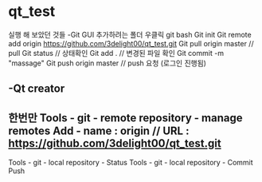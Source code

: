 # qt_test

실행 해 보았던 것들 
-Git GUI
추가하려는 폴더 우클릭 git bash 
Git init
Git remote add origin https://github.com/3delight00/qt_test.git
Git pull origin master // pull
Git status // 상태확인
Git add . // 변경된 파일 확인
Git commit -m "massage"
Git push origin master // push 요청 (로그인 진행됨)

-Qt creator 
------------------------
한번만 
Tools - git - remote repository - manage remotes 
Add - name : origin // URL :  https://github.com/3delight00/qt_test.git
------------------------
Tools - git - local repository - Status
Tools - git - local repository - Commit
Push

